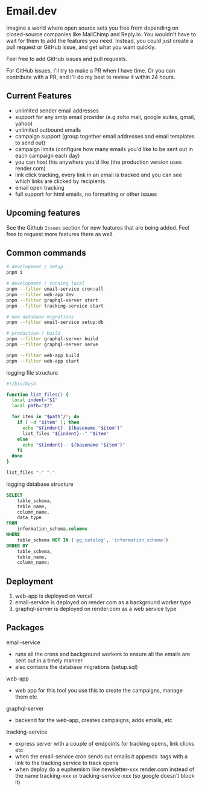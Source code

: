 # Email.dev

Imagine a world where open source sets you free from depending on closed-source companies like MailChimp and Reply.io. You wouldn't have to wait for them to add the features you need. Instead, you could just create a pull request or GitHub issue, and get what you want quickly.

Feel free to add GitHub issues and pull requests.

For GitHub issues, I'll try to make a PR when I have time. Or you can contribute with a PR, and I'll do my best to review it within 24 hours.

## Current Features

- unlimited sender email addresses 
- support for any smtp email provider (e.g zoho mail, google suites, gmail, yahoo)
- unlimited outbound emails
- campaign support (group together email addresses and email templates to send out)
- campaign limits (configure how many emails you'd like to be sent out in each campaign each day)
- you can host this anywhere you'd like (the production version uses render.com)
- link click tracking, every link in an email is tracked and you can see which links are clicked by recipients
- email open tracking
- full support for html emails, no formatting or other issues

## Upcoming features

See the Github `Issues` section for new features that are being added. Feel free to request more features there as well.

## Common commands

```bash
# development / setup
pnpm i

# development / running local
pnpm --filter email-service cron:all
pnpm --filter web-app dev
pnpm --filter graphql-server start
pnpm --filter tracking-service start

# new database migrations
pnpm --filter email-service setup:db

# production / build
pnpm --filter graphql-server build
pnpm --filter graphql-server serve

pnpm --filter web-app build
pnpm --filter web-app start
```

logging file structure

```bash
#!/bin/bash

function list_files() {
  local indent="$1"
  local path="$2"

  for item in "$path"/*; do
    if [ -d "$item" ]; then
      echo "${indent}- $(basename "$item")"
      list_files "${indent}--" "$item"
    else
      echo "${indent}-- $(basename "$item")"
    fi
  done
}

list_files "-" "."
```

logging database structure

```sql
SELECT
    table_schema,
    table_name,
    column_name,
    data_type
FROM
    information_schema.columns
WHERE
    table_schema NOT IN ('pg_catalog', 'information_schema')
ORDER BY
    table_schema,
    table_name,
    column_name;
```

## Deployment

1. web-app is deployed on vercel
2. email-service is deployed on render.com as a background worker type
3. graphql-server is deployed on render.com as a web service type

## Packages

email-service
- runs all the crons and background workers to ensure all the emails are sent out in a timely manner
- also contains the database migrations (setup.sql)

web-app
- web app for this tool you use this to create the campaigns, manage them etc

graphql-server
- backend for the web-app, creates campaigns, adds emails, etc

tracking-service
- express server with a couple of endpoints for tracking opens, link clicks etc
- when the email-service cron sends out emails it appends <img> tags with a link to the tracking service to track opens
- when deploy do a euphemism like newsletter-xxx.render.com instead of the name tracking-xxx or tracking-service-xxx (so google doesn't block it)
